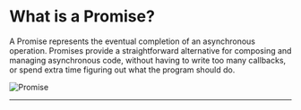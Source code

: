 # What is a Promise?
A Promise represents the eventual completion of an asynchronous operation. 
Promises provide a straightforward alternative for composing and managing asynchronous code, without having to write too many callbacks, or spend extra time figuring out what the program should do.

![Promise][promise]

[promise]:https://content.codecademy.com/courses/learn-javascript-promises/Art-346-01.svg
***
